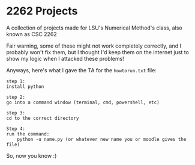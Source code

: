 # 2262 Projects

A collection of projects made for LSU's Numerical Method's class, also known as CSC 2262

Fair warning, some of these might not work completely correctly, and I probably won't fix them, but I thought I'd keep them on the internet just to show my logic when I attacked these problems!

Anyways, here's what I gave the TA for the `howtorun.txt` file:

```
step 1:
install python

step 2:
go into a command window (terminal, cmd, powershell, etc)

step 3:
cd to the correct directory

Step 4:
run the command:
    python -u name.py (or whatever new name you or moodle gives the file)
```

So, now you know :)